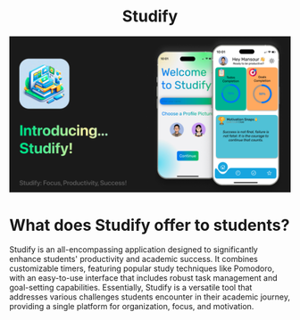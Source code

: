 <div align="center">
  <h1>Studify</h1>
</div>

<p align="center">
  <img src="ReadmeAssets/Studify_banner.png" alt="Studify Banner">
</p>
<div align="left">
  <h1>What does Studify offer to students?</h1>
  <p align="left">
    Studify is an all-encompassing application designed to significantly enhance students' productivity and academic success. It combines customizable timers, featuring popular study techniques like Pomodoro, with an easy-to-use interface that includes robust task management and goal-setting capabilities. Essentially, Studify is a versatile tool that addresses various challenges students encounter in their academic journey, providing a single platform for organization, focus, and motivation.
</p>
</div>
